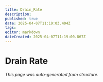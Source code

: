 ```yaml
---
title: Drain_Rate
description: 
published: true
date: 2025-04-07T11:19:03.494Z
tags: 
editor: markdown
dateCreated: 2025-04-07T11:19:00.867Z
---
```


# Drain Rate

*This page was auto-generated from structure.*
